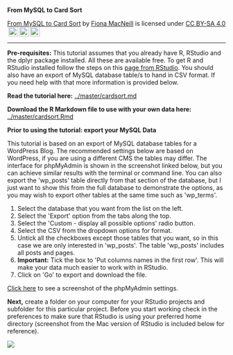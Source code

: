 **From MySQL to Card Sort**

<p xmlns:dct="http://purl.org/dc/terms/" xmlns:cc="http://creativecommons.org/ns#" class="license-text"><a rel="cc:attributionURL" property="dct:title" href="https://github.com/FionaMacNeill/card_sort">From MySQL to Card Sort</a> by <a rel="cc:attributionURL dct:creator" property="cc:attributionName" href="https://github.com/FionaMacNeill">Fiona MacNeill</a> is licensed under <a rel="license" href="https://creativecommons.org/licenses/by-sa/4.0">CC BY-SA 4.0<img style="height:22px!important;margin-left:3px;vertical-align:text-bottom;" src="https://mirrors.creativecommons.org/presskit/icons/cc.svg?ref=chooser-v1" /><img style="height:22px!important;margin-left:3px;vertical-align:text-bottom;" src="https://mirrors.creativecommons.org/presskit/icons/by.svg?ref=chooser-v1" /><img style="height:22px!important;margin-left:3px;vertical-align:text-bottom;" src="https://mirrors.creativecommons.org/presskit/icons/sa.svg?ref=chooser-v1" /></a></p>

<hr>

**Pre-requisites:** This tutorial assumes that you already have R, RStudio and the dplyr package installed. All these are available free. To get R and RStudio installed follow the steps on this [page from RStudio](https://rstudio.com/products/rstudio/download/#download). You should also have an export of MySQL database table/s to hand in CSV format. If you need help with that more information is provided below.

**Read the tutorial here:** [../master/cardsort.md](../master/cardsort.md)

**Download the R Markdown file to use with your own data here:** [../master/cardsort.Rmd](../master/cardsort.Rmd)

**Prior to using the tutorial: export your MySQL Data**

This tutorial is based on an export of MySQL database tables for a WordPress Blog. The recommended settings below are based on WordPress, if you are using a different CMS the tables may differ. The interface for phpMyAdmin is shown in the screenshot linked below, but you can achieve similar results with the terminal or command line. You can also export the 'wp_posts' table directly from that section of the database, but I just want to show this from the full database to demonstrate the options, as you may wish to export other tables at the same time such as 'wp_terms'.

1. Select the database that you want from the list on the left.
2. Select the 'Export' option from the tabs along the top.
3. Select the 'Custom - display all possible options' radio button.
4. Select the CSV from the dropdown options for format.
5. Untick all the checkboxes except those tables that you want, so in this case we are only interested in 'wp_posts'. The table 'wp_posts' includes all posts and pages.
6. **Important:** Tick the box to 'Put columns names in the first row'. This will make your data much easier to work with in RStudio.
7. Click on 'Go' to export and download the file.

[Click here](../master/mySQLexportSettings.png) to see a screenshot of the phpMyAdmin settings.

**Next,** create a folder on your computer for your RStudio projects and subfolder for this particular project. Before you start working check in the preferences to make sure that RStudio is using your preferred home directory (screenshot from the Mac version of RStudio is included below for reference).

<img src="../master/rstudioprefs.png" />



 
